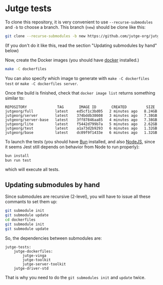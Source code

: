 # Jutge tests

To clone this repository, it is very convenient to use `--recurse-submodules` and `-b` to choose a branch. This branch (`new`) should be clone like this:

```sh
git clone --recurse-submodules -b new https://github.com/jutge-org/jutge-tests
```

(If you don't do it like this, read the section "Updating submodules by hand" below)

Now, create the Docker images (you should have [docker](https://docker.io) installed.)

```sh
make -C dockerfiles
```

You can also specify which image to generate with `make -C dockerfiles test` or `make -C dockerfiles server`.

Once the build is finished, check that `docker image list` returns something similar to:

```
REPOSITORY              TAG       IMAGE ID       CREATED         SIZE
jutgeorg/full          latest    ed5cf1c3bd05   2 minutes ago   8.24GB
jutgeorg/server        latest    374bddb38608   3 minutes ago   7.38GB
jutgeorg/server-base   latest    3ff87846aa85   4 minutes ago   7.38GB
jutgeorg/lite          latest    f5442d799b7a   5 minutes ago   2.62GB
jutgeorg/test          latest    a1a73d2b9293   6 minutes ago   1.32GB
jutgeorg/base          latest    dc09f9f1433e   6 minutes ago   1.32GB
```

To launch the tests (you should have [Bun](https://bun.sh) installed, and also [NodeJS](https://nodejs.org), since it seems Jest still depends on behavior from Node to run properly):

```sh
bun install
bun run test
```

which will execute all tests.

## Updating submodules by hand

Since submodules are recursive (2-level), you will have to issue all these commants to set them up:

```sh
git submodule init
git submodule update
cd dockerfiles
git submodule init
git submodule update
```

So, the dependencies between submodules are:

```
jutge-tests:
    jutge-dockerfiles:
        jutge-vinga
        jutge-toolkit
        jutge-server-toolkit
    jutge-driver-std
```

That is why you need to do the `git submodules init` and `update` twice.

